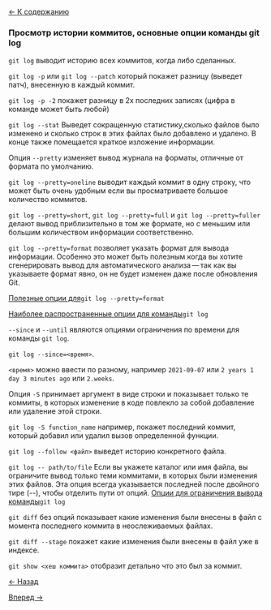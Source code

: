 [<- К содержанию](readme.md)

### Просмотр истории коммитов, основные опции команды git log

`git log` выводит историю всех коммитов, когда либо сделанных.

`git log -p` или `git log --patch` который покажет разницу (выведет патч), внесенную в каждый коммит.

`git log -p -2` покажет разницу в 2х последних записях (цифра в команде может быть любой)

`git log --stat` Выведет сокращенную статистику,сколько файлов было изменено и сколько строк в этих файлах было добавлено и удалено. В конце также помещается краткое изложение информации.

Опция `--pretty` изменяет вывод журнала на форматы, отличные от формата по умолчанию.

`git log --pretty=oneline` выводит каждый коммит в одну строку, что может быть очень удобным если вы просматриваете большое количество коммитов.

`git log --pretty=short`, `git log --pretty=full` и `git log --pretty=fuller` делают вывод приблизительно в том же формате, но с меньшим или большим количеством информации соответственно.

`git log --pretty=format` позволяет указать формат для вывода информации. Особенно это может быть полезным когда вы хотите сгенерировать вывод для автоматического анализа — так как вы указываете формат явно, он не будет изменен даже после обновления Git.

[Полезные опции для](https://git-scm.com/book/ru/v2/%D0%9E%D1%81%D0%BD%D0%BE%D0%B2%D1%8B-Git-%D0%9F%D1%80%D0%BE%D1%81%D0%BC%D0%BE%D1%82%D1%80-%D0%B8%D1%81%D1%82%D0%BE%D1%80%D0%B8%D0%B8-%D0%BA%D0%BE%D0%BC%D0%BC%D0%B8%D1%82%D0%BE%D0%B2#rpretty_format)`git log --pretty=format`

[Наиболее распространенные опции для команды](https://git-scm.com/book/ru/v2/%D0%9E%D1%81%D0%BD%D0%BE%D0%B2%D1%8B-Git-%D0%9F%D1%80%D0%BE%D1%81%D0%BC%D0%BE%D1%82%D1%80-%D0%B8%D1%81%D1%82%D0%BE%D1%80%D0%B8%D0%B8-%D0%BA%D0%BE%D0%BC%D0%BC%D0%B8%D1%82%D0%BE%D0%B2#rlog_options)`git log`

`--since` и `--until` являются опциями ограничения по времени для команды `git log`.

`git log --since=<время>`.

`<время>` можно ввести по разному, например `2021-09-07` или `2 years 1 day 3 minutes ago` или `2.weeks`.

 Опция `-S` принимает аргумент в виде строки и показывает только те коммиты, в которых изменение в коде повлекло за собой добавление или удаление этой строки.

 `git log -S function_name` например, покажет последний коммит, который добавил или удалил вызов определенной функции.

`git log --follow <файл>` выведет историю конкретного файла.

`git log -- path/to/file` Если вы укажете каталог или имя файла, вы ограничите вывод только теми коммитами, в которых были изменения этих файлов. Эта опция всегда указывается последней после двойного тире (--), чтобы отделить пути от опций.
[ Опции для ограничения вывода команды](https://git-scm.com/book/ru/v2/%D0%9E%D1%81%D0%BD%D0%BE%D0%B2%D1%8B-Git-%D0%9F%D1%80%D0%BE%D1%81%D0%BC%D0%BE%D1%82%D1%80-%D0%B8%D1%81%D1%82%D0%BE%D1%80%D0%B8%D0%B8-%D0%BA%D0%BE%D0%BC%D0%BC%D0%B8%D1%82%D0%BE%D0%B2#rlimit_options)`git log`

`git diff` без опций показывает какие изменения были внесены в файл с момента последнего коммита в неослеживаемых файлах.

`git diff --stage` покажет какие изменения были внесены в файл уже в индексе.

`git show <хеш коммита>` отобразит детально что это был за коммит.

[<- Назад](file-gitignore.md)

[Вперед ->](undoing-things.md)